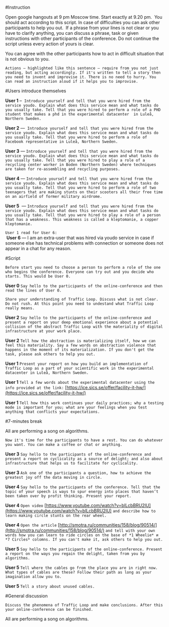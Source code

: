 #Instruction

Open google hangouts at 9 pm Moscow time. Start exactly at 9.20 pm. 
You should act according to this script. In case of difficulties you can ask other participants to help you out. 
If a phrase from your lines is not clear or you have to clarify anything, you can discuss a phrase, task or given instructions with other participants of the conference.  Do not continue the script unless every action of yours is clear.

You can agree with the other participants how to act in difficult situation that is not obvious to you.

`Actions – highlighted like this sentence – require from you not just reading, but acting accordingly. If it's written to tell a story then you need to invent and improvise it. There is no need to hurry. You can read an instruction aloud if it helps you to improvise.`

#Users introduce themselves

**User 1** –  `Introduce yourself and tell that you were hired from the service youdo. Explain what does this service mean and what tasks do you usually take. Tell that you were hired to perform a role of a PHD student that makes a phd in the experimental datacenter  in Luleå, Northern Sweden.`

**User 2** —  `Introduce yourself and tell that you were hired from the service youdo. Explain what does this service mean and what tasks do you usually take. Tell that you were hired to perform a role of Facebook representative in Luleå, Northern Sweden.`

**User 3** — `Introduce yourself and tell that you were hired from the service youdo. Explain what does this service mean and what tasks do you usually take. Tell that you were hired to play a role of a recycling center worker in Boden (Northern Sweden) where techniques are taken for re-assembling and recycling purposes. `

**User 4** — `Introduce yourself and tell that you were hired from the service youdo. Explain what does this service mean and what tasks do you usually take. Tell that you were hired to perform a role of two teenagers that are making stunts on their scooters all their free time on an airfield of former military airdrome.`

**User 5**  — `Introduce yourself and tell that you were hired from the service youdo. Explain what does this service mean and what tasks do you usually take. Tell that you were hired to play a role of a person that has a weakness. This weakness is called a kleptomanie, a copper kleptomanie.`

`User 1 read for User 6:`  
 **User 6** — I am an extra-user that was hired via youdo service in case if someone else has technical problems with connection or someone does not appear in a chat for any reason.

#Script

`Before start you need to choose a person to perform a role of the one who begins the conference. Everyone can try out and you decide who starts. This would be User 0.`

**User 0** `Say hello to the participants of the online-conference and then read the lines of User 0.`

`Share your understanding of Traffic Loop. Discuss what is not clear. Do not rush. At this point you need to undestand what Traffic Loop really means.`

**User 2** `Say hello to the participants of the online-conference and present a report on your deep emotional experience about a potential collision of the abstract Traffic Loop with the materiality of digital infrastructure at your work place.`

**User 2**  `Tell how the abstraction is materializing itself, how we can feel this materiality. Say a few words on abstraction violence that happens in the moment of its materialization. If you don't get the task, please ask others to help you out.`

**User 1** `Present your report on how you build an implementation of Traffic Loop as a part of your scientific work in the experimental datacenter in Luleå, Northern Sweden.`

**User 1**  `Tell a few words about the experimental datacenter using the info provided at the link:` [https://ice.sics.se/offer/facility-it-hw/](https://ice.sics.se/offer/facility-it-hw/)

**User 1** `Tell how this work continues your daily practices; why a testing mode is important for you; what are your feelings when you test anything that conflicts your expectations.`

#7-minutes break

All are performing a song on algorithms.

`Now it's time for the participants to have a rest. You can do whatever you want. You can make a coffee or chat or anything.`

**User 3** `Say hello to the participants of the online-conference and present a report on cyclicality as a source of delight; and also about infrastructure that helps us to facilitate for cyclicality.`

**User 3** `Ask one of the participants a question, how to achieve the greatest joy off the data moving in circle.`

**User 4** `Say hello to the participants of the conference. Tell that the topic of your speech is ways to spur energy into places that haven’t been taken over by profit thinking. Present your report.`

**User 4** `Open video` [https://www.youtube.com/watch?v=blLcbBRU2IU](https://www.youtube.com/watch?v=blLcbBRU2IU) `and describe how to learn making circle stunts on the rear wheel.`

**User 4** `Open the article` [http://smotra.ru/communities/158/blog/90514/](http://smotra.ru/communities/158/blog/90514/) `and tell with your own words how you can learn to ride circles on the base of *1 Wheelie* и *7 Circles* colomns. If you can't make it, ask others to help you out.`

**User 5** `Say hello to the participants of the online-conference. Present a report on the ways you regain the delight, taken from you by algorithms.`

**User 5**  `Tell where the cables go from the place you are in right now. What types of cables are these? Follow their path as long as your imagination allow you to.`

**User 5**  `Tell a story about unused cables.`

#General discussion

`Discuss the phenomena of Traffic Loop and make conclusions. After this your online-conference can be finished.`

All are performing a song on algorithms.
